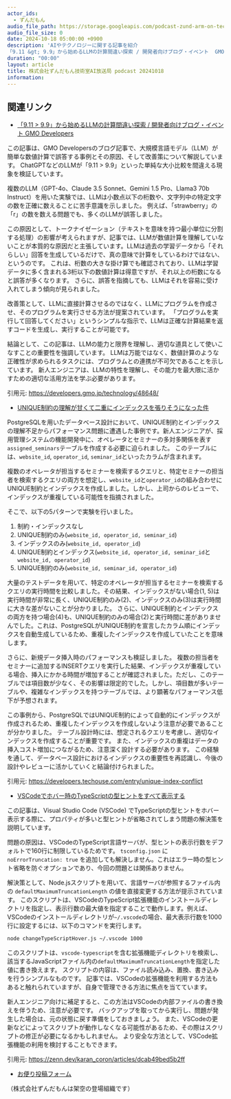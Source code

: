 ```yaml
---
actor_ids:
  - ずんだもん
audio_file_path: https://storage.googleapis.com/podcast-zund-arm-on-tech/audio/株式会社ずんだもん技術室AI放送局_podcast_20241018.mp3
audio_file_size: 0
date: 2024-10-18 05:00:00 +0900
description: 'AIやテクノロジーに関する記事を紹介  
「9.11 &gt; 9.9」から始めるLLMの計算間違い探索 / 開発者向けブログ・イベント  GMO Developers、UNIQUE制約の理解が甘くて二重にインデックスを張りそうになった件、VSCodeでホバー時のTypeScriptの型ヒントをすべて表示する'
duration: "00:00"
layout: article
title: 株式会社ずんだもん技術室AI放送局 podcast 20241018
information: 
---
```


## 関連リンク


- [「9.11 > 9.9」から始めるLLMの計算間違い探索 / 開発者向けブログ・イベント  GMO Developers](https://developers.gmo.jp/technology/48648/)  



この記事は、GMO Developersのブログ記事で、大規模言語モデル（LLM）が簡単な数値計算で誤答する事例とその原因、そして改善策について解説しています。  ChatGPTなどのLLMが「9.11 > 9.9」といった単純な大小比較を間違える現象を検証しています。

複数のLLM（GPT-4o、Claude 3.5 Sonnet、Gemini 1.5 Pro、Llama3 70b Instruct）を用いた実験では、LLMは小数点以下の桁数や、文字列中の特定文字の数を正確に数えることに苦手意識を示しました。  例えば、「strawberry」の「r」の数を数える問題でも、多くのLLMが誤答しました。

この原因として、トークナイゼーション（テキストを意味を持つ最小単位に分割する処理）の影響が考えられますが、記事では、LLMが数値計算を理解していないことが本質的な原因だと主張しています。LLMは過去の学習データから「それらしい」回答を生成しているだけで、真の意味で計算をしているわけではない、というのです。  これは、桁数の大きな掛け算でも確認されており、LLMは学習データに多く含まれる3桁以下の数値計算は得意ですが、それ以上の桁数になると誤答が多くなります。  さらに、誤答を指摘しても、LLMはそれを容易に受け入れてしまう傾向が見られました。

改善策として、LLMに直接計算させるのではなく、LLMにプログラムを作成させ、そのプログラムを実行させる方法が提案されています。  「プログラムを実行して回答してください」というシンプルな指示で、LLMは正確な計算結果を返すコードを生成し、実行することが可能です。

結論として、この記事は、LLMの能力と限界を理解し、適切な道具として使いこなすことの重要性を強調しています。  LLMは万能ではなく、数値計算のような正確性が求められるタスクには、プログラムとの連携が不可欠であることを示しています。 新人エンジニアは、LLMの特性を理解し、その能力を最大限に活かすための適切な活用方法を学ぶ必要があります。


引用元: https://developers.gmo.jp/technology/48648/


- [UNIQUE制約の理解が甘くて二重にインデックスを張りそうになった件](https://developers.techouse.com/entry/unique-index-conflict)  



PostgreSQLを用いたデータベース設計において、UNIQUE制約とインデックスの理解不足からパフォーマンス問題に遭遇した事例です。新人エンジニアが、採用管理システムの機能開発中に、オペレータとセミナーの多対多関係を表す`assigned_seminars`テーブルを作成する必要に迫られました。  このテーブルには、`website_id`, `operator_id`, `seminar_id`といったカラムが含まれます。

複数のオペレータが担当するセミナーを検索するクエリと、特定セミナーの担当者を検索するクエリの両方を想定し、`website_id`と`operator_id`の組み合わせにUNIQUE制約とインデックスを作成しました。しかし、上司からのレビューで、インデックスが重複している可能性を指摘されました。

そこで、以下の5パターンで実験を行いました。

1. 制約・インデックスなし
2. UNIQUE制約のみ(`website_id, operator_id, seminar_id`)
3. インデックスのみ(`website_id, operator_id`)
4. UNIQUE制約とインデックス(`website_id, operator_id, seminar_id`と`website_id, operator_id`)
5. UNIQUE制約のみ(`website_id, seminar_id, operator_id`)

大量のテストデータを用いて、特定のオペレータが担当するセミナーを検索するクエリの実行時間を比較しました。その結果、インデックスがない場合(1, 5)は実行時間が非常に長く、UNIQUE制約のみ(2)、インデックスのみ(3)は実行時間に大きな差がないことが分かりました。  さらに、UNIQUE制約とインデックスの両方を持つ場合(4)も、UNIQUE制約のみの場合(2)と実行時間に差がありませんでした。これは、PostgreSQLがUNIQUE制約を宣言したカラム順にインデックスを自動生成しているため、重複したインデックスを作成していたことを意味します。

さらに、新規データ挿入時のパフォーマンスも検証しました。  複数の担当者をセミナーに追加するINSERTクエリを実行した結果、インデックスが重複している場合、挿入にかかる時間が増加することが確認されました。ただし、このテーブルでは項目数が少なく、その影響は限定的でした。しかし、項目数が多いテーブルや、複雑なインデックスを持つテーブルでは、より顕著なパフォーマンス低下が予想されます。

この事例から、PostgreSQLではUNIQUE制約によって自動的にインデックスが作成されるため、重複したインデックスを作成しないよう注意が必要であることが分かりました。  テーブル設計時には、想定されるクエリを考慮し、適切なインデックスを作成することが重要です。  また、インデックスの重複はデータの挿入コスト増加につながるため、注意深く設計する必要があります。  この経験を通して、データベース設計におけるインデックスの重要性を再認識し、今後の設計やレビューに活かしていくと結論付けられました。


引用元: https://developers.techouse.com/entry/unique-index-conflict


- [VSCodeでホバー時のTypeScriptの型ヒントをすべて表示する](https://zenn.dev/karan_coron/articles/dcab49bed5b2ff)  



この記事は、Visual Studio Code (VSCode) でTypeScriptの型ヒントをホバー表示する際に、プロパティが多いと型ヒントが省略されてしまう問題の解決策を説明しています。

問題の原因は、VSCodeのTypeScript言語サーバが、型ヒントの表示行数をデフォルトで160行に制限しているためです。  `tsconfig.json` に `noErrorTruncation: true` を追加しても解決しません。これはエラー時の型ヒント省略を防ぐオプションであり、今回の問題とは関係ありません。

解決策として、Node.jsスクリプトを用いて、言語サーバが参照するファイル内の `defaultMaximumTruncationLength` の値を直接変更する方法が提示されています。  このスクリプトは、VSCodeのTypeScript拡張機能のインストールディレクトリを指定し、表示行数の最大値を指定することで動作します。例えば、VSCodeのインストールディレクトリが`~/.vscode`の場合、最大表示行数を1000行に設定するには、以下のコマンドを実行します。

```bash
node changeTypeScriptHover.js ~/.vscode 1000
```

このスクリプトは、`vscode-typescript`を含む拡張機能ディレクトリを検索し、該当するJavaScriptファイル内の`defaultMaximumTruncationLength`を指定した値に書き換えます。  スクリプトの内容は、ファイル読み込み、置換、書き込みを行うシンプルなものです。  記事では、VSCodeの拡張機能を利用する方法もあると触れられていますが、自身で管理できる方法に焦点を当てています。

新人エンジニア向けに補足すると、この方法はVSCodeの内部ファイルの書き換えを伴うため、注意が必要です。  バックアップを取ってから実行し、問題が発生した場合は、元の状態に戻す準備をしておきましょう。 また、VSCodeの更新などによってスクリプトが動作しなくなる可能性があるため、その際はスクリプトの修正が必要になるかもしれません。  より安全な方法として、VSCode拡張機能の利用を検討することもできます。


引用元: https://zenn.dev/karan_coron/articles/dcab49bed5b2ff



- [お便り投稿フォーム](https://forms.gle/ffg4JTfqdiqK62qf9)

（株式会社ずんだもんは架空の登場組織です）
